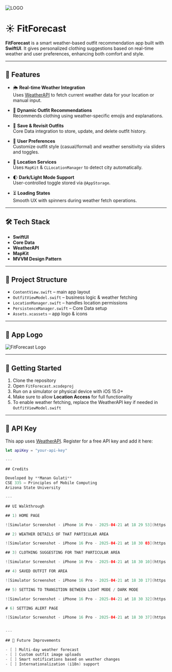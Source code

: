 ![LOGO](https://github.com/user-attachments/assets/4081967e-8d88-4e62-ae9e-b1ee42176d76)


# ☀️ FitForecast

**FitForecast** is a smart weather-based outfit recommendation app built with **SwiftUI**. It gives personalized clothing suggestions based on real-time weather and user preferences, enhancing both comfort and style.

---

## 📱 Features

- 🌦 **Real-time Weather Integration**  
  Uses [WeatherAPI](https://www.weatherapi.com/) to fetch current weather data for your location or manual input.

- 👕 **Dynamic Outfit Recommendations**  
  Recommends clothing using weather-specific emojis and explanations.

- 💾 **Save & Revisit Outfits**  
  Core Data integration to store, update, and delete outfit history.

- 🎨 **User Preferences**  
  Customize outfit style (casual/formal) and weather sensitivity via sliders and toggles.

- 📍 **Location Services**  
  Uses `MapKit` & `CLLocationManager` to detect city automatically.

- 🌓 **Dark/Light Mode Support**  
  User-controlled toggle stored via `@AppStorage`.

- ⏳ **Loading States**  
  Smooth UX with spinners during weather fetch operations.

---

## 🛠 Tech Stack

- **SwiftUI**
- **Core Data**
- **WeatherAPI**
- **MapKit**
- **MVVM Design Pattern**

---

## 📂 Project Structure

- `ContentView.swift` – main app layout
- `OutfitViewModel.swift` – business logic & weather fetching
- `LocationManager.swift` – handles location permissions
- `PersistenceManager.swift` – Core Data setup
- `Assets.xcassets` – app logo & icons

---

## 📸 App Logo

![FitForecast Logo](./Assets.xcassets/AppIcon.appiconset/logo.png) <!-- Update this path as needed -->

---

## 🚀 Getting Started

1. Clone the repository
2. Open `FitForecast.xcodeproj`
3. Run on a simulator or physical device with iOS 15.0+
4. Make sure to allow **Location Access** for full functionality
5. To enable weather fetching, replace the WeatherAPI key if needed in `OutfitViewModel.swift`

---

## 🔐 API Key

This app uses [WeatherAPI](https://www.weatherapi.com/). Register for a free API key and add it here:

```swift
let apiKey = "your-api-key"

---

## Credits

Developed by **Manan Gulati**
CSE 335 – Principles of Mobile Computing
Arizona State University

---

## UI Walkthrough

## 1) HOME PAGE

![Simulator Screenshot - iPhone 16 Pro - 2025-04-21 at 18 29 53](https://github.com/user-attachments/assets/4e12554b-07f8-494f-816b-5276b7619716)

## 2) WEATHER DETAILS OF THAT PARTICULAR AREA

![Simulator Screenshot - iPhone 16 Pro - 2025-04-21 at 18 30 03](https://github.com/user-attachments/assets/eb2fa3fd-f627-48b9-ab2a-e4c3deff090d)

## 3) CLOTHING SUGGESTING FOR THAT PARTICULAR AREA

![Simulator Screenshot - iPhone 16 Pro - 2025-04-21 at 18 30 10](https://github.com/user-attachments/assets/63cf4c30-12df-40fa-873d-16a9f9bd9309)

## 4) SAVED OUTFIT FOR AREA

![Simulator Screenshot - iPhone 16 Pro - 2025-04-21 at 18 30 17](https://github.com/user-attachments/assets/ebbda5a6-a5cb-4c8e-91e8-239e761aad6f)

## 5) SETTING TO TRANSITION BETWEEN LIGHT MODE / DARK MODE

![Simulator Screenshot - iPhone 16 Pro - 2025-04-21 at 18 30 32](https://github.com/user-attachments/assets/881094bd-5a12-4fb4-933e-d5930b9c16a0)

# 6) SETTING ALERT PAGE

![Simulator Screenshot - iPhone 16 Pro - 2025-04-21 at 18 30 37](https://github.com/user-attachments/assets/4c077c15-9494-4200-b020-726feee48043)


---

## 🚧 Future Improvements

- [ ] Multi-day weather forecast
- [ ] Custom outfit image uploads
- [ ] Smart notifications based on weather changes
- [ ] Internationalization (i18n) support
